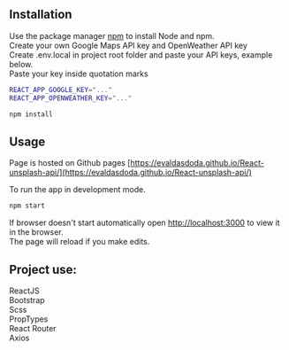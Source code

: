 ## Installation

Use the package manager [npm](https://docs.npmjs.com/downloading-and-installing-node-js-and-npm) to install Node and npm. <br />
Create your own Google Maps API key and OpenWeather API key <br />
Create .env.local in project root folder and paste your API keys, example below. <br/>
Paste your key inside quotation marks

```bash
REACT_APP_GOOGLE_KEY="..."
REACT_APP_OPENWEATHER_KEY="..."
```

```bash
npm install
```

## Usage

Page is hosted on Github pages [https://evaldasdoda.github.io/React-unsplash-api/](https://evaldasdoda.github.io/React-unsplash-api/)<br />

To run the app in development mode.

```bash
npm start
```

If browser doesn't start automatically open [http://localhost:3000](http://localhost:3000) to view it in the browser. <br />
The page will reload if you make edits.

## Project use:

ReactJS <br />
Bootstrap <br />
Scss <br />
PropTypes <br />
React Router<br />
Axios <br />
